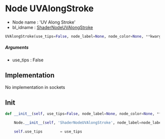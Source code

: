 # Node UVAlongStroke

- Node name : 'UV Along Stroke'
- bl_idname : [ShaderNodeUVAlongStroke](https://docs.blender.org/api/current/bpy.types.ShaderNodeUVAlongStroke.html)


``` python
UVAlongStroke(use_tips=False, node_label=None, node_color=None, **kwargs)
```
##### Arguments

- use_tips : False

## Implementation

No implementation in sockets

## Init

``` python
def __init__(self, use_tips=False, node_label=None, node_color=None, **kwargs):

    Node.__init__(self, 'ShaderNodeUVAlongStroke', node_label=node_label, node_color=node_color, **kwargs)

    self.use_tips        = use_tips
```
